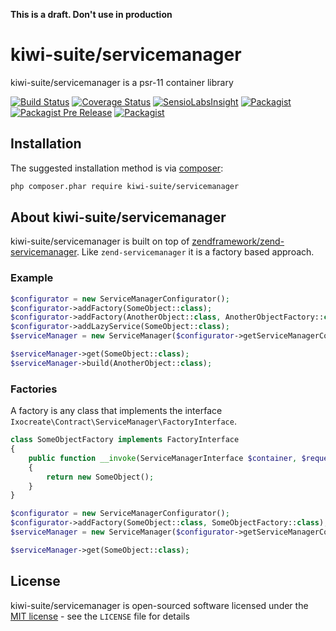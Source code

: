 **This is a draft. Don't use in production**

# kiwi-suite/servicemanager

kiwi-suite/servicemanager is a psr-11 container library

[![Build Status](https://travis-ci.org/kiwi-suite/servicemanager.svg?branch=master)](https://travis-ci.org/kiwi-suite/servicemanager)
[![Coverage Status](https://coveralls.io/repos/github/kiwi-suite/servicemanager/badge.svg?branch=develop)](https://coveralls.io/github/kiwi-suite/servicemanager?branch=develop)
[![SensioLabsInsight](https://insight.sensiolabs.com/projects/a0f2c8b5-b9a6-4a58-b06f-00648fe90041/mini.png)](https://insight.sensiolabs.com/projects/a0f2c8b5-b9a6-4a58-b06f-00648fe90041)
[![Packagist](https://img.shields.io/packagist/v/kiwi-suite/servicemanager.svg)](https://packagist.org/packages/kiwi-suite/servicemanager)
[![Packagist Pre Release](https://img.shields.io/packagist/vpre/kiwi-suite/servicemanager.svg)](https://packagist.org/packages/kiwi-suite/servicemanager)
[![Packagist](https://img.shields.io/packagist/l/kiwi-suite/servicemanager.svg)](https://packagist.org/packages/kiwi-suite/servicemanager)

## Installation

The suggested installation method is via [composer](https://getcomposer.org/):

```sh
php composer.phar require kiwi-suite/servicemanager
```

## About kiwi-suite/servicemanager
kiwi-suite/servicemanager is built on top of [zendframework/zend-servicemanager](https://github.com/zendframework/zend-servicemanager). Like 
`zend-servicemanager` it is a factory based approach.

### Example

```php
$configurator = new ServiceManagerConfigurator();
$configurator->addFactory(SomeObject::class);
$configurator->addFactory(AnotherObject::class, AnotherObjectFactory::class);
$configurator->addLazyService(SomeObject::class);
$serviceManager = new ServiceManager($configurator->getServiceManagerConfig(), new ServiceManagerSetup());

$serviceManager->get(SomeObject::class);
$serviceManager->build(AnotherObject::class);
```

### Factories
A factory is any class that implements the interface `Ixocreate\Contract\ServiceManager\FactoryInterface`.

```php
class SomeObjectFactory implements FactoryInterface
{
    public function __invoke(ServiceManagerInterface $container, $requestedName, array $options = null)
    {
        return new SomeObject();
    }
}

$configurator = new ServiceManagerConfigurator();
$configurator->addFactory(SomeObject::class, SomeObjectFactory::class);
$serviceManager = new ServiceManager($configurator->getServiceManagerConfig(), new ServiceManagerSetup());

$serviceManager->get(SomeObject::class);
```

## License

kiwi-suite/servicemanager is open-sourced software licensed under the [MIT license](http://opensource.org/licenses/MIT) - see the `LICENSE` file for details
